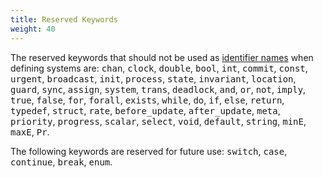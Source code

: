 ```yaml
---
title: Reserved Keywords
weight: 40
---
```


The reserved keywords that should not be used as [identifier names](/language-reference/expressions/identifiers/) when defining systems are: <tt>chan</tt>, <tt>clock</tt>, <tt>double</tt>, <tt>bool</tt>, <tt>int</tt>, <tt>commit</tt>, <tt>const</tt>, <tt>urgent</tt>, <tt>broadcast</tt>, <tt>init</tt>, <tt>process</tt>, <tt>state</tt>, <tt>invariant</tt>, <tt>location</tt>, <tt>guard</tt>, <tt>sync</tt>, <tt>assign</tt>, <tt>system</tt>, <tt>trans</tt>, <tt>deadlock</tt>, <tt>and</tt>, <tt>or</tt>, <tt>not</tt>, <tt>imply</tt>, <tt>true</tt>, <tt>false</tt>, <tt>for</tt>, <tt>forall</tt>, <tt>exists</tt>, <tt>while</tt>, <tt>do</tt>, <tt>if</tt>, <tt>else</tt>, <tt>return</tt>, <tt>typedef</tt>, <tt>struct</tt>, <tt>rate</tt>, <tt>before_update</tt>, <tt>after_update</tt>, <tt>meta</tt>, <tt>priority</tt>, <tt>progress</tt>, <tt>scalar</tt>, <tt>select</tt>, <tt>void</tt>, <tt>default</tt>, <tt>string</tt>, <tt>minE</tt>, <tt>maxE</tt>, <tt>Pr</tt>.

The following keywords are reserved for future use: <tt>switch</tt>, <tt>case</tt>, <tt>continue</tt>, <tt>break</tt>, <tt>enum</tt>.